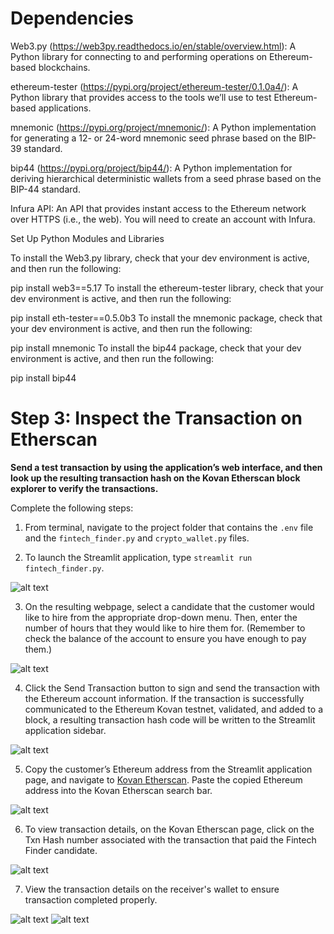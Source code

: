 # Dependencies

Web3.py (https://web3py.readthedocs.io/en/stable/overview.html): A Python library for connecting to and performing operations on Ethereum-based blockchains.

ethereum-tester (https://pypi.org/project/ethereum-tester/0.1.0a4/): A Python library that provides access to the tools we’ll use to test Ethereum-based applications.

mnemonic (https://pypi.org/project/mnemonic/): A Python implementation for generating a 12- or 24-word mnemonic seed phrase based on the BIP-39 standard.

bip44 (https://pypi.org/project/bip44/): A Python implementation for deriving hierarchical deterministic wallets from a seed phrase based on the BIP-44 standard.

Infura API: An API that provides instant access to the Ethereum network over HTTPS (i.e., the web). You will need to create an account with Infura.

Set Up Python Modules and Libraries

To install the Web3.py library, check that your dev environment is active, and then run the following:

pip install web3==5.17
To install the ethereum-tester library, check that your dev environment is active, and then run the following:

pip install eth-tester==0.5.0b3
To install the mnemonic package, check that your dev environment is active, and then run the following:

pip install mnemonic
To install the bip44 package, check that your dev environment is active, and then run the following:

pip install bip44

# Step 3: Inspect the Transaction on Etherscan

**Send a test transaction by using the application’s web interface, and then
look up the resulting transaction hash on the Kovan Etherscan block explorer
to verify the transactions.**

Complete the following steps:

1. From terminal, navigate to the project folder that contains
the `.env` file and the `fintech_finder.py` and `crypto_wallet.py` files.

2. To launch the Streamlit application,
type `streamlit run fintech_finder.py`.

![alt text](step_1.jpg)

3. On the resulting webpage, select a candidate that the customer would like to hire
from the appropriate drop-down menu. Then, enter the number of hours that they
would like to hire them for. (Remember to check the balance of the account to ensure 
you have enough to pay them.)

![alt text](step_2.jpg)

4. Click the Send Transaction button to sign and send the transaction with
the Ethereum account information. If the transaction is successfully
communicated to the Ethereum Kovan testnet, validated, and added to a block,
a resulting transaction hash code will be written to the Streamlit
application sidebar.

![alt text](step_3.jpg)

5. Copy the customer’s Ethereum address from the Streamlit application
page, and navigate to [Kovan Etherscan](https://kovan.etherscan.io/).
Paste the copied Ethereum address into the Kovan Etherscan search bar.

![alt text](step_4.jpg)    

6. To view transaction details, on the Kovan Etherscan page, click on the Txn Hash number associated with
the transaction that paid the Fintech Finder candidate.

 ![alt text](step_5.jpg)  

7. View the transaction details on the receiver's wallet to ensure transaction completed properly.

 ![alt text](step_6.jpg) 
 ![alt text](step_7.jpg)
